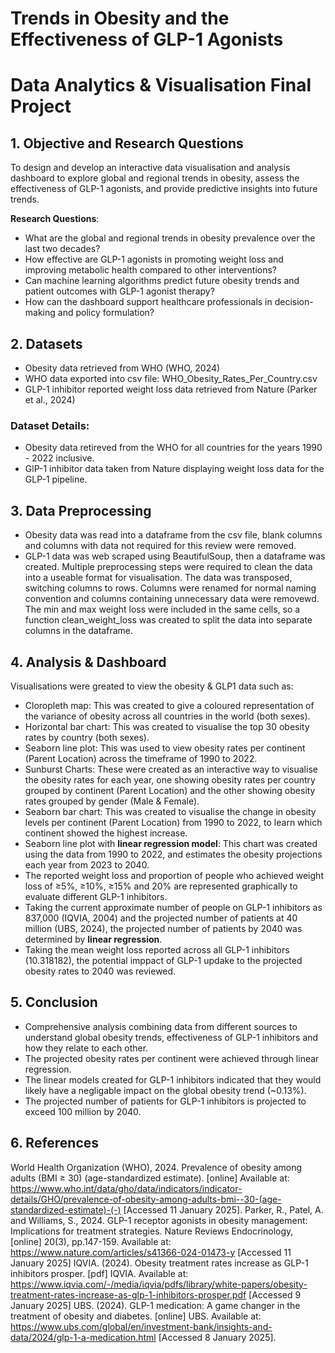 # Trends in Obesity and the Effectiveness of GLP-1 Agonists
# Data Analytics & Visualisation Final Project

## 1. Objective and Research Questions
To design and develop an interactive data visualisation and analysis dashboard to explore global and regional trends in obesity, assess the effectiveness of GLP-1 agonists, and provide predictive insights into future trends.

**Research Questions**:
- What are the global and regional trends in obesity prevalence over the last two decades?
- How effective are GLP-1 agonists in promoting weight loss and improving metabolic health compared to other interventions?
-	Can machine learning algorithms predict future obesity trends and patient outcomes with GLP-1 agonist therapy?
- How can the dashboard support healthcare professionals in decision-making and policy formulation?

## 2. Datasets
- Obesity data retrieved from WHO (WHO, 2024)
- WHO data exported into csv file: WHO_Obesity_Rates_Per_Country.csv
- GLP-1 inhibitor reported weight loss data retrieved from Nature (Parker et al., 2024)

### Dataset Details:
- Obesity data retireved from the WHO for all countries for the years 1990 - 2022 inclusive.
- GlP-1 inhibitor data taken from Nature displaying weight loss data for the GLP-1 pipeline.

## 3. Data Preprocessing
- Obesity data was read into a dataframe from the csv file, blank columns and columns with data not required for this review were removed. 
- GLP-1 data was web scraped using BeautifulSoup, then a dataframe was created. Multiple preprocessing steps were required to clean the data into a useable format for visualisation. The data was transposed, switching columns to rows. Columns were renamed for normal naming convention and columns containing unnecessary data were removewd. The min and max weight loss were included in the same cells, so a function clean_weight_loss was created to split the data into separate columns in the dataframe. 

## 4. Analysis & Dashboard
Visualisations were greated to view the obesity & GLP1 data such as:
- Cloropleth map: This was created to give a coloured representation of the variance of obesity across all countries in the world (both sexes).
- Horizontal bar chart: This was created to visualise the top 30 obesity rates by country (both sexes).
- Seaborn line plot: This was used to view obesity rates per continent (Parent Location) across the timeframe of 1990 to 2022.
- Sunburst Charts: These were created as an interactive way to visualise the obesity rates for each year, one showing obesity rates per country grouped by continent (Parent Location) and the other showing obesity rates grouped by gender (Male & Female).
- Seaborn bar chart: This was created to visualise the change in obesity levels per continent (Parent Location) from 1990 to 2022, to learn which continent showed the highest increase.
- Seaborn line plot with **linear regression model**: This chart was created using the data from 1990 to 2022, and estimates the obesity projections each year from 2023 to 2040.
- The reported weight loss and proportion of people who achieved weight loss of ≥5%, ≥10%, ≥15% and 20% are represented graphically to evaluate different GLP-1 inhibitors.
- Taking the current approximate number of people on GLP-1 inhibitors as 837,000 (IQVIA, 2004) and the projected number of patients at 40 million (UBS, 2024), the projected number of patients by 2040 was determined by **linear regression**.
- Taking the mean weight loss reported across all GLP-1 inhibitors (10.318182), the potential imppact of GLP-1 updake to the projected obesity rates to 2040 was reviewed.

## 5. Conclusion
- Comprehensive analysis combining data from different sources to understand global obesity trends, effectiveness of GLP-1 inhibitors and how they relate to each other.
- The projected obesity rates per continent were achieved through linear regression.
- The linear models created for GLP-1 inhibitors indicated that they would likely have a negligable impact on the global obesity trend (~0.13%).
- The projected number of patients for GLP-1 inhibitors is projected to exceed 100 million by 2040.

## 6. References
World Health Organization (WHO), 2024. Prevalence of obesity among adults (BMI ≥ 30) (age-standardized estimate). [online] Available at: https://www.who.int/data/gho/data/indicators/indicator-details/GHO/prevalence-of-obesity-among-adults-bmi--30-(age-standardized-estimate)-(-) [Accessed 11 January 2025].
Parker, R., Patel, A. and Williams, S., 2024. GLP-1 receptor agonists in obesity management: Implications for treatment strategies. Nature Reviews Endocrinology, [online] 20(3), pp.147-159. Available at: https://www.nature.com/articles/s41366-024-01473-y [Accessed 11 January 2025]
IQVIA. (2024). Obesity treatment rates increase as GLP-1 inhibitors prosper. [pdf] IQVIA. Available at: https://www.iqvia.com/-/media/iqvia/pdfs/library/white-papers/obesity-treatment-rates-increase-as-glp-1-inhibitors-prosper.pdf [Accessed 9 January 2025]
UBS. (2024). GLP-1 medication: A game changer in the treatment of obesity and diabetes. [online] UBS. Available at: https://www.ubs.com/global/en/investment-bank/insights-and-data/2024/glp-1-a-medication.html [Accessed 8 January 2025].
